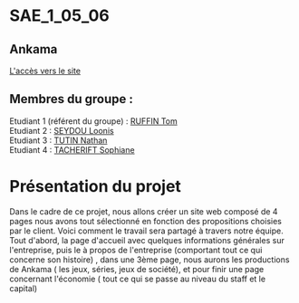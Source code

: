 # SAE_1_05_06

## Ankama

[L'accès vers le site](https://truffin04.github.io/s1-2025-Sae-05-06/)

## Membres du groupe :

Etudiant 1 (référent du groupe) :  [RUFFIN Tom](mailto:tom.ruffin@edu.univ-fcomte.fr?subject=SAE_1_05_06)  
Etudiant 2 : [SEYDOU Loonis](mailto:loonis.seydou@edu.univ-fcomte.fr?subject=SAE_1_05_06)   
Etudiant 3 : [TUTIN Nathan](mailto:nathan.tutin@edu.univ-fcomte.fr?subject=SAE_1_05_06)  
Etudiant 4 : [TACHERIFT Sophiane](mailto:sophiane.tacherift@edu.univ-fcomte.fr?subject=SAE_1_05_06)  

# Présentation du projet


Dans le cadre de ce projet, nous allons créer un site web composé de 4 pages 
nous avons tout sélectionné en fonction des propositions choisies par le client.
Voici comment le travail sera partagé à travers notre équipe.
Tout d'abord, la page d'accueil avec quelques informations générales sur l'entreprise, 
puis le à propos de l'entreprise (comportant tout ce qui concerne son histoire)
, dans une 3ème page, nous aurons les productions de Ankama ( les jeux, séries, jeux 
de société), et pour finir une page concernant l'économie ( tout ce qui se passe 
au niveau du staff et le capital)
